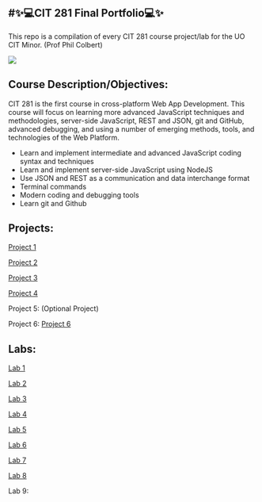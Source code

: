 
#✨💻CIT 281 Final Portfolio💻✨
---

This repo is a compilation of every CIT 281 course project/lab for the UO CIT Minor. (Prof Phil Colbert)

![](https://canvas.uoregon.edu/courses/198787/files/13209143/preview)

Course Description/Objectives:
---
CIT 281 is the first course in cross-platform Web App Development. This course will focus on learning more advanced JavaScript techniques and methodologies, server-side JavaScript, REST and JSON, git and GitHub, advanced debugging, and using a number of emerging methods, tools, and technologies of the Web Platform.

- Learn and implement intermediate and advanced JavaScript coding syntax and techniques
- Learn and implement server-side JavaScript using NodeJS
- Use JSON and REST as a communication and data interchange format
- Terminal commands
- Modern coding and debugging tools
- Learn git and Github

Projects:
---------
[Project 1](https://obutler.github.io/Project-1/)

[Project 2](https://obutler.github.io/Project-2/)

[Project 3](https://obutler.github.io/Project-3/)

[Project 4](https://obutler.github.io/Project-4/)

Project 5: (Optional Project)

Project 6: [Project 6](https://obutler.github.io/Project-6/)


Labs: 
-----

[Lab 1](https://obutler.github.io/Lab-1/)

[Lab 2](https://obutler.github.io/Lab-2/)

[Lab 3](https://obutler.github.io/Lab-3/)

[Lab 4](https://obutler.github.io/Lab-4/)

[Lab 5](https://obutler.github.io/Lab-5/)

[Lab 6](https://obutler.github.io/Lab-6/)

[Lab 7](https://obutler.github.io/Lab-7/)

[Lab 8](https://obutler.github.io/Lab-8/)

Lab 9:
